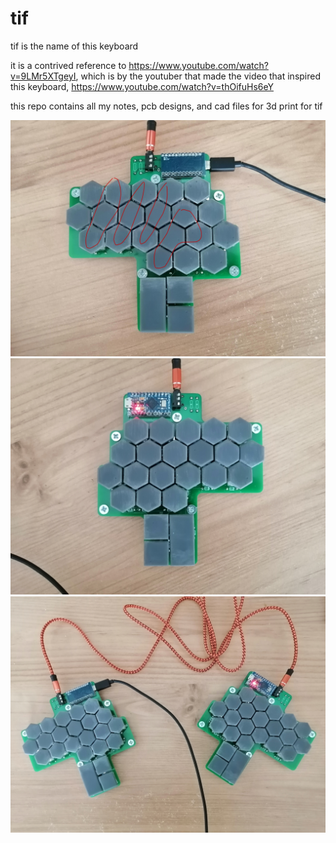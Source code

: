 # tif
tif is the name of this keyboard

it is a contrived reference to https://www.youtube.com/watch?v=9LMr5XTgeyI, which is by the youtuber that made the video that inspired this keyboard, https://www.youtube.com/watch?v=thOifuHs6eY

this repo contains all my notes, pcb designs, and cad files for 3d print for tif

![prototype left side](notes/v0.1/IMG_20210712_093350.jpg)
![prototype right side](notes/v0.1/IMG_20210712_093407.jpg)
![prototype both sides](notes/v0.1/IMG_20210712_093523.jpg)
